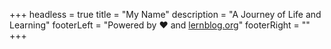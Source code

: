 +++
headless = true
title = "My Name"
description = "A Journey of Life and Learning"
footerLeft = "Powered by ❤️ and [lernblog.org](https://www.lernblog.org)"
footerRight = ""
+++
